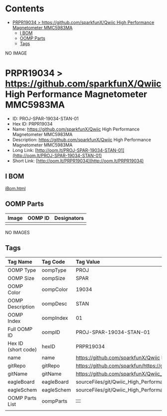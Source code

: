 



Contents
========

* [PRPR19034 > https://github.com/sparkfunX/Qwiic High Performance Magnetometer MMC5983MA](#prpr19034--httpsgithubcomsparkfunxqwiic-high-performance-magnetometer-mmc5983ma)
	* [I BOM](#i-bom)
	* [OOMP Parts](#oomp-parts)
	* [Tags](#tags)
  
NO IMAGE  
# PRPR19034 > https://github.com/sparkfunX/Qwiic High Performance Magnetometer MMC5983MA

- ID: PROJ-SPAR-19034-STAN-01
- Hex ID: PRPR19034
- Name: https://github.com/sparkfunX/Qwiic High Performance Magnetometer MMC5983MA
- Description: https://github.com/sparkfunX/Qwiic High Performance Magnetometer MMC5983MA
- Long Link: [http://oom.lt/PROJ-SPAR-19034-STAN-01](http://oom.lt/PROJ-SPAR-19034-STAN-01)
- Short Link: [http://oom.lt/PRPR19034](http://oom.lt/PRPR19034)

## I BOM
  
[iBom.html](https://htmlpreview.github.io/?https://github.com/oomlout/oomlout_OOMP_projects_V2/blob/main/PROJ/SPAR/19034/STAN/01/ibom.html)
## OOMP Parts
  

|Image|OOMP ID|Designators|
| :--- | :--- | :--- |
||||
  
NO IMAGES  
## Tags
  

|Tag Name|Tag Code|Tag Value|
| :--- | :--- | :--- |
|OOMP Type|oompType|PROJ|
|OOMP Size|oompSize|SPAR|
|OOMP Color|oompColor|19034|
|OOMP Description|oompDesc|STAN|
|OOMP Index|oompIndex|01|
|Full OOMP ID|oompID|PROJ-SPAR-19034-STAN-01|
|Hex ID (short code)|hexID|PRPR19034|
|name|name|https://github.com/sparkfunX/Qwiic High Performance Magnetometer MMC5983MA|
|gitRepo|gitRepo|https://github.com/sparkfun/https://github.com/sparkfunX/Qwiic_High_Performance_Magnetometer_MMC5983MA|
|gitName|gitName|https://github.com/sparkfunX/Qwiic_High_Performance_Magnetometer_MMC5983MA|
|eagleBoard|eagleBoard|sourceFiles/git/Qwiic_High_Performance_Magnetometer_MMC5983MA/Hardware/Qwiic_High_Performance_Magnetometer_X01.brd|
|eagleSchem|eagleSchem|sourceFiles/git/Qwiic_High_Performance_Magnetometer_MMC5983MA/Hardware/Qwiic_High_Performance_Magnetometer_X01.sch|
|OOMP Parts List|oompParts|<table><tr><td></td></tr></table>|
||||
